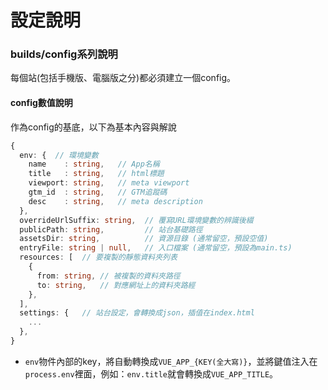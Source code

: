 # 設定說明

### builds/config系列說明
每個站(包括手機版、電腦版之分)都必須建立一個config。

#### config數值說明
作為config的基底，以下為基本內容與解說
```ts
{
  env: {  // 環境變數
    name    : string,   // App名稱
    title   : string,   // html標題
    viewport: string,   // meta viewport
    gtm_id  : string,   // GTM追蹤碼
    desc    : string,   // meta description
  },
  overrideUrlSuffix: string,  // 覆寫URL環境變數的辨識後綴
  publicPath: string,         // 站台基礎路徑
  assetsDir: string,          // 資源目錄 (通常留空，預設空值)
  entryFile: string | null,   // 入口檔案 (通常留空，預設為main.ts)
  resources: [  // 要複製的靜態資料夾列表
    {
      from: string, // 被複製的資料夾路徑
      to: string,   // 對應網址上的資料夾路經
    },
  ],
  settings: {   // 站台設定，會轉換成json，插值在index.html
    ...
  },
}
```
- `env`物件內部的key，將自動轉換成`VUE_APP_{KEY(全大寫)}`，並將鍵值注入在`process.env`裡面，例如：`env.title`就會轉換成`VUE_APP_TITLE`。